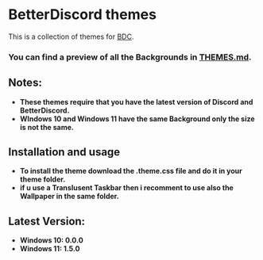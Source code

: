 # BetterDiscord themes

This is a collection of themes for [BDC]([https://github.com/spicetify/spicetify-cli](https://betterdiscord.app)).

### **You can find a preview of all the Backgrounds in [THEMES.md](./THEMES.md).**

## Notes:

*   **These themes require that you have the latest version of Discord and BetterDiscord.**
*	**WIndows 10 and Windows 11 have the same Background only the size is not the same.**

## Installation and usage

*   **To install the theme download the .theme.css file and do it in your theme folder.**
*   **if u use a Translusent Taskbar then i recomment to use also the Wallpaper in the same folder.**


## Latest Version:
*	**Windows 10: 0.0.0**
*	**Windows 11: 1.5.0**